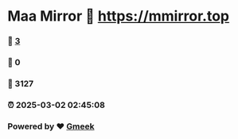 # Maa Mirror :link: https://mmirror.top 
### :page_facing_up: [3](https://mmirror.top/tag.html) 
### :speech_balloon: 0 
### :hibiscus: 3127 
### :alarm_clock: 2025-03-02 02:45:08 
### Powered by :heart: [Gmeek](https://github.com/Meekdai/Gmeek)

